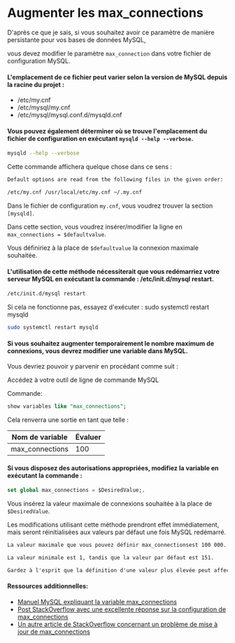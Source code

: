 # Augmenter les max_connections

D'après ce que je sais, si vous souhaitez avoir ce paramètre de manière persistante pour vos bases de données MySQL, 

vous devez modifier le paramètre `max_connection` dans votre fichier de configuration MySQL. 

#### L'emplacement de ce fichier peut varier selon la version de MySQL depuis la racine du projet :

- /etc/my.cnf
- /etc/mysql/my.cnf
- /etc/mysql/mysql.conf.d/mysqld.cnf

#### Vous pouvez également déterminer où se trouve l'emplacement du fichier de configuration en exécutant `mysqld --help --verbose`. 

```bash
mysqld --help --verbose
```

Cette commande affichera quelque chose dans ce sens :

```bash
Default options are read from the following files in the given order:

/etc/my.cnf /usr/local/etc/my.cnf ~/.my.cnf
```

Dans le fichier de configuration `my.cnf`, vous voudrez trouver la section `[mysqld]`. 

Dans cette section, vous voudrez insérer/modifier la ligne en `max_connections = $defaultvalue`. 

Vous définiriez à la place de `$defaultvalue` la connexion maximale souhaitée.

#### L'utilisation de cette méthode nécessiterait que vous redémarriez votre serveur MySQL en exécutant la commande : /etc/init.d/mysql restart.

```bash
/etc/init.d/mysql restart
```

Si cela ne fonctionne pas, essayez d'exécuter : sudo systemctl restart mysqld

```bash
sudo systemctl restart mysqld
```

#### Si vous souhaitez augmenter temporairement le nombre maximum de connexions, vous devrez modifier une variable dans MySQL. 

Vous devriez pouvoir y parvenir en procédant comme suit :

Accédez à votre outil de ligne de commande MySQL

Commande:
```sql
show variables like "max_connections";
```

Cela renverra une sortie en tant que telle :

| Nom de variable |	Évaluer |
| --------------- | ------- |
| max_connections |	100     |


#### Si vous disposez des autorisations appropriées, modifiez la variable en exécutant la commande : 
```sql
set global max_connections = $DesiredValue;. 
```
Vous insérez la valeur maximale de connexions souhaitée à la place de `$DesiredValue`.

Les modifications utilisant cette méthode prendront effet immédiatement, mais seront réinitialisées aux valeurs par défaut une fois MySQL redémarré.

```html
La valeur maximale que vous pouvez définir max_connectionsest 100 000. 

La valeur minimale est 1, tandis que la valeur par défaut est 151. 

Gardez à l'esprit que la définition d'une valeur plus élevée peut affecter les performances 
```

#### Ressources additionnelles:

- [Manuel MySQL expliquant la variable max_connections](https://dev.mysql.com/doc/refman/8.0/en/server-system-variables.html#sysvar_max_connections)
- [Post StackOverflow avec une excellente réponse sur la configuration de max_connections](https://stackoverflow.com/questions/22297773/how-to-increase-mysql-connectionsmax-connections)
- [Un autre article de StackOverflow concernant un problème de mise à jour de max_connections](https://stackoverflow.com/questions/39976756/the-max-connections-in-mysql-5-7/39977127)